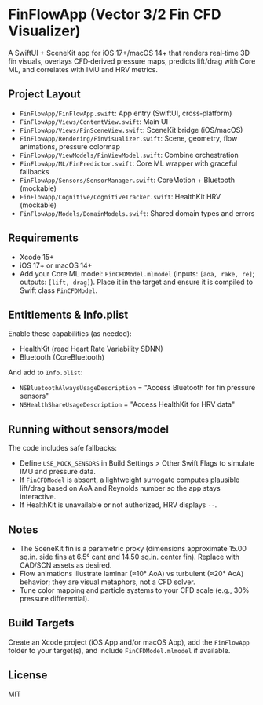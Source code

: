 # FinFlowApp (Vector 3/2 Fin CFD Visualizer)

A SwiftUI + SceneKit app for iOS 17+/macOS 14+ that renders real‑time 3D fin visuals, overlays CFD‑derived pressure maps, predicts lift/drag with Core ML, and correlates with IMU and HRV metrics.

## Project Layout

- `FinFlowApp/FinFlowApp.swift`: App entry (SwiftUI, cross‑platform)
- `FinFlowApp/Views/ContentView.swift`: Main UI
- `FinFlowApp/Views/FinSceneView.swift`: SceneKit bridge (iOS/macOS)
- `FinFlowApp/Rendering/FinVisualizer.swift`: Scene, geometry, flow animations, pressure colormap
- `FinFlowApp/ViewModels/FinViewModel.swift`: Combine orchestration
- `FinFlowApp/ML/FinPredictor.swift`: Core ML wrapper with graceful fallbacks
- `FinFlowApp/Sensors/SensorManager.swift`: CoreMotion + Bluetooth (mockable)
- `FinFlowApp/Cognitive/CognitiveTracker.swift`: HealthKit HRV (mockable)
- `FinFlowApp/Models/DomainModels.swift`: Shared domain types and errors

## Requirements

- Xcode 15+
- iOS 17+ or macOS 14+
- Add your Core ML model: `FinCFDModel.mlmodel` (inputs: `[aoa, rake, re]`; outputs: `[lift, drag]`). Place it in the target and ensure it is compiled to Swift class `FinCFDModel`.

## Entitlements & Info.plist

Enable these capabilities (as needed):

- HealthKit (read Heart Rate Variability SDNN)
- Bluetooth (CoreBluetooth)

And add to `Info.plist`:

- `NSBluetoothAlwaysUsageDescription` = "Access Bluetooth for fin pressure sensors"
- `NSHealthShareUsageDescription` = "Access HealthKit for HRV data"

## Running without sensors/model

The code includes safe fallbacks:

- Define `USE_MOCK_SENSORS` in Build Settings > Other Swift Flags to simulate IMU and pressure data.
- If `FinCFDModel` is absent, a lightweight surrogate computes plausible lift/drag based on AoA and Reynolds number so the app stays interactive.
- If HealthKit is unavailable or not authorized, HRV displays `--`.

## Notes

- The SceneKit fin is a parametric proxy (dimensions approximate 15.00 sq.in. side fins at 6.5° cant and 14.50 sq.in. center fin). Replace with CAD/SCN assets as desired.
- Flow animations illustrate laminar (≈10° AoA) vs turbulent (≈20° AoA) behavior; they are visual metaphors, not a CFD solver.
- Tune color mapping and particle systems to your CFD scale (e.g., 30% pressure differential).

## Build Targets

Create an Xcode project (iOS App and/or macOS App), add the `FinFlowApp` folder to your target(s), and include `FinCFDModel.mlmodel` if available.

## License

MIT
